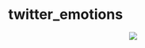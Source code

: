 # twitter_emotions

<p align = "center">
  <img src="https://beta.techcrunch.com/wp-content/uploads/2014/10/emojifast.gif">
</p>